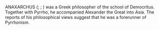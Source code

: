 ANAXARCHUS (; ; ) was a Greek philosopher of the school of Democritus. Together with Pyrrho, he accompanied Alexander the Great into Asia. The reports of his philosophical views suggest that he was a forerunner of Pyrrhonism.

